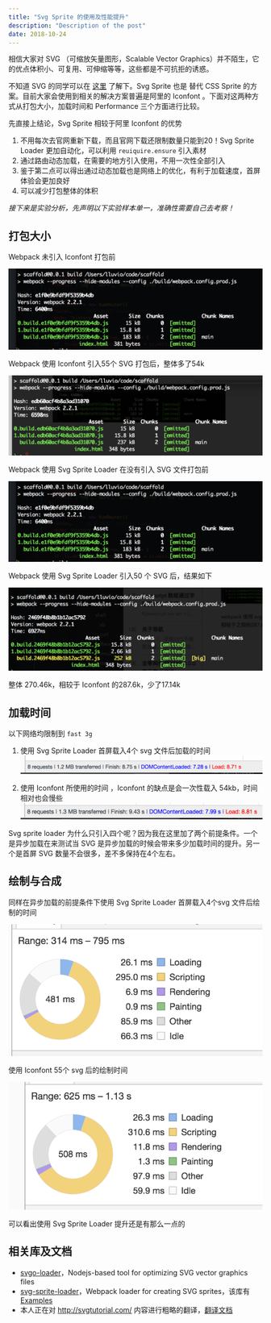 ```yaml
---
title: "Svg Sprite 的使用及性能提升"
description: "Description of the post"
date: 2018-10-24
---
```




相信大家对 SVG （可缩放矢量图形，Scalable Vector Graphics）并不陌生，它的优点体积小、可复用、可伸缩等等，这些都是不可抗拒的诱惑。

<!--more-->

不知道 SVG 的同学可以在 [这里](http://javascript.ruanyifeng.com/htmlapi/svg.html) 了解下。Svg Sprite 也是 替代 CSS Sprite 的方案。目前大家会使用到相关的解决方案普遍是阿里的 Iconfont 。下面对这两种方式从打包大小，加载时间和 Performance 三个方面进行比较。



先直接上结论，Svg Sprite 相较于阿里 Iconfont 的优势

1. 不用每次去官网重新下载，而且官网下载还限制数量只能到20！Svg Sprite Loader 更加自动化，可以利用 `reuiquire.ensure` 引入素材
2. 通过路由动态加载，在需要的地方引入使用，不用一次性全部引入
3. 鉴于第二点可以得出通过动态加载也是网络上的优化，有利于加载速度，首屏体验会更加良好
4. 可以减少打包整体的体积



*接下来是实验分析，先声明以下实验样本单一，准确性需要自己去考察！*

## 打包大小

Webpack 未引入 Iconfont 打包前

![](/images/svg-sprite/03997D44-025B-439A-8462-DA214A06F425.png)

Webpack 使用 Iconfont  引入55个 SVG 打包后，整体多了54k

![](/images/svg-sprite/754C2E8A-47CC-4352-9B08-53681913F924.png)

Webpack 使用 Svg Sprite Loader 在没有引入 SVG 文件打包前

![](/images/svg-sprite/03997D44-025B-439A-8462-DA214A06F425%201.png)

Webpack 使用 Svg Sprite Loader 引入50 个 SVG 后，结果如下

![](/images/svg-sprite/179B571C-F182-46CD-83EE-8430BFDF84DF.png)



整体 270.46k，相较于 Iconfont 的287.6k，少了17.14k



## 加载时间

以下网络均限制到 `fast 3g`

1. 使用 Svg Sprite Loader 首屏载入4个 svg  文件后加载的时间
  ![](/images/svg-sprite/710DAC2D-A989-426A-A238-B5A5355E2286.png)


2. 使用 Iconfont 所使用的时间 ，Iconfont 的缺点是会一次性载入 54kb，时间相对也会慢些
  ![](/images/svg-sprite/A9ED0FD8-8107-4345-A3C0-947228E393BA.png)



Svg sprite loader 为什么只引入四个呢？因为我在这里加了两个前提条件。一个是异步加载在来测试当 SVG 是异步加载的时候会带来多少加载时间的提升。另一个是首屏 SVG 数量不会很多，差不多保持在4个左右。



## 绘制与合成

同样在异步加载的前提条件下使用 Svg Sprite Loader 首屏载入4个svg 文件后绘制的时间

![](/images/svg-sprite/93EBB12C-5615-4A23-B259-64BCF8221555.png)

使用 Iconfont 55个 svg 后的绘制时间

![](/images/svg-sprite/67DB6363-AA30-49A7-AB8F-14779442CD32.png)



可以看出使用 Svg Sprite Loader 提升还是有那么一点的



## 相关库及文档

* [svgo-loader](https://github.com/rpominov/svgo-loader)，Nodejs-based tool for optimizing SVG vector graphics files
* [svg-sprite-loader](https://github.com/kisenka/svg-sprite-loader)，Webpack loader for creating SVG sprites，该库有 [Examples](https://github.com/kisenka/svg-sprite-loader/tree/master/examples)
* 本人正在对 http://svgtutorial.com/ 内容进行粗略的翻译，[翻译文档](https://lluvio.github.io/blog/svg/#/)